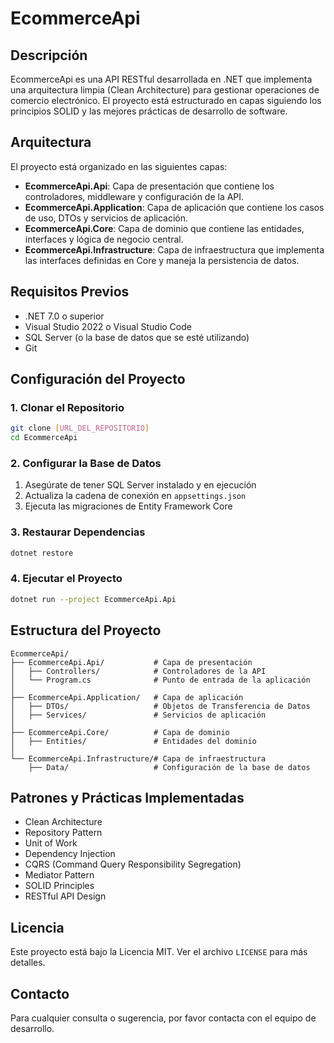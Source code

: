 # EcommerceApi

## Descripción
EcommerceApi es una API RESTful desarrollada en .NET que implementa una arquitectura limpia (Clean Architecture) para gestionar operaciones de comercio electrónico. El proyecto está estructurado en capas siguiendo los principios SOLID y las mejores prácticas de desarrollo de software.

## Arquitectura
El proyecto está organizado en las siguientes capas:

- **EcommerceApi.Api**: Capa de presentación que contiene los controladores, middleware y configuración de la API.
- **EcommerceApi.Application**: Capa de aplicación que contiene los casos de uso, DTOs y servicios de aplicación.
- **EcommerceApi.Core**: Capa de dominio que contiene las entidades, interfaces y lógica de negocio central.
- **EcommerceApi.Infrastructure**: Capa de infraestructura que implementa las interfaces definidas en Core y maneja la persistencia de datos.

## Requisitos Previos
- .NET 7.0 o superior
- Visual Studio 2022 o Visual Studio Code
- SQL Server (o la base de datos que se esté utilizando)
- Git

## Configuración del Proyecto

### 1. Clonar el Repositorio
```bash
git clone [URL_DEL_REPOSITORIO]
cd EcommerceApi
```

### 2. Configurar la Base de Datos
1. Asegúrate de tener SQL Server instalado y en ejecución
2. Actualiza la cadena de conexión en `appsettings.json`
3. Ejecuta las migraciones de Entity Framework Core

### 3. Restaurar Dependencias
```bash
dotnet restore
```

### 4. Ejecutar el Proyecto
```bash
dotnet run --project EcommerceApi.Api
```

## Estructura del Proyecto
```
EcommerceApi/
├── EcommerceApi.Api/           # Capa de presentación
│   ├── Controllers/            # Controladores de la API
│   └── Program.cs              # Punto de entrada de la aplicación
│
├── EcommerceApi.Application/   # Capa de aplicación
│   ├── DTOs/                   # Objetos de Transferencia de Datos
│   ├── Services/               # Servicios de aplicación
│
├── EcommerceApi.Core/          # Capa de dominio
│   ├── Entities/               # Entidades del dominio
│
└── EcommerceApi.Infrastructure/# Capa de infraestructura
    ├── Data/                   # Configuración de la base de datos
```

## Patrones y Prácticas Implementadas
- Clean Architecture
- Repository Pattern
- Unit of Work
- Dependency Injection
- CQRS (Command Query Responsibility Segregation)
- Mediator Pattern
- SOLID Principles
- RESTful API Design



## Licencia
Este proyecto está bajo la Licencia MIT. Ver el archivo `LICENSE` para más detalles.

## Contacto
Para cualquier consulta o sugerencia, por favor contacta con el equipo de desarrollo. 
